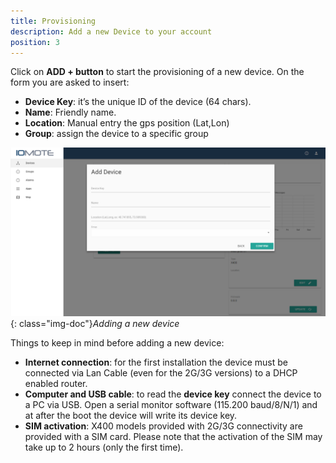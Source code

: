 ```yaml
---
title: Provisioning
description: Add a new Device to your account
position: 3
---
```


Click on **ADD + button** to start the provisioning of a new device.
On the form you are asked to insert:
* **Device Key**: it’s the unique ID of the device (64 chars).
* **Name**: Friendly name.
* **Location**: Manual entry the gps position (Lat,Lon)
* **Group**: assign the device to a specific group


![Add Device](./images/DevicesPage_AddDevice.png){: class="img-doc"}*Adding a new device*

Things to keep in mind before adding a new device:
* **Internet connection**: for the first installation the device must be connected via Lan Cable (even for the 2G/3G versions) to a DHCP enabled router.
* **Computer and USB cable**: to read the **device key** connect the device to a PC via USB. Open a serial monitor software (115.200 baud/8/N/1) and at after the boot the device will write its device key.
* **SIM activation**: X400 models provided with 2G/3G connectivity are provided with a SIM card. Please note that the activation of the SIM may take up to 2 hours (only the first time).
